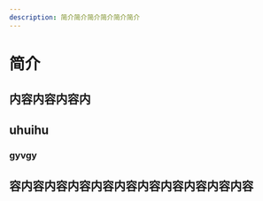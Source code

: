 ```yaml
---
description: 简介简介简介简介简介简介
---
```


# 简介

## 内容内容内容内

## uhuihu

### gyvgy

## 容内容内容内容内容内容内容内容内容内容内容

